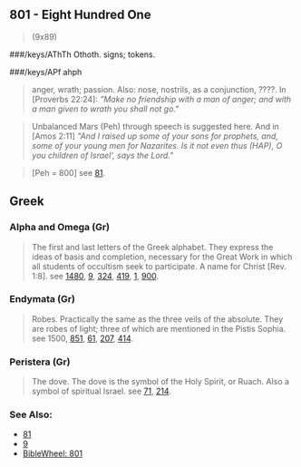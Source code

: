 ## 801 - Eight Hundred One
> (9x89)

###/keys/AThTh Othoth. signs; tokens.

###/keys/APf ahph
> anger, wrath; passion. Also: nose, nostrils, as a conjunction, ????. In [Proverbs 22:24]: *"Make no friendship with a man of anger; and with a man given to wrath you shall not go."*

> Unbalanced Mars (Peh) through speech is suggested here. And in [Amos 2:11] *"And I raised up some of your sons for prophets, and, some of your young men for Nazarites. Is it not even thus (HAP), O you children of Israel', says the Lord."*

> [Peh = 800] see [81](81).

## Greek

### Alpha and Omega (Gr)
> The first and last letters of the Greek alphabet. They express the ideas of basis and completion, necessary for the Great Work in which all students of occultism seek to participate. A name for Christ [Rev. 1:8]. see [1480](1480), [9](9), [324](324), [419](419), [1](1), [900](900).

### Endymata (Gr)
> Robes. Practically the same as the three veils of the absolute. They are robes of light; three of which are mentioned in the Pistis Sophia. see 1500, [851](851), [61](61), [207](207), [414](414).

### Peristera (Gr)
> The dove. The dove is the symbol of the Holy Spirit, or Ruach. Also a symbol of spiritual Israel. see [71](71), [214](214).

### See Also:

- [81](81)
- [9](9)
- [BibleWheel: 801](https://www.biblewheel.com//GR/GR_Database.php?SearchBy_Gematria=801)
